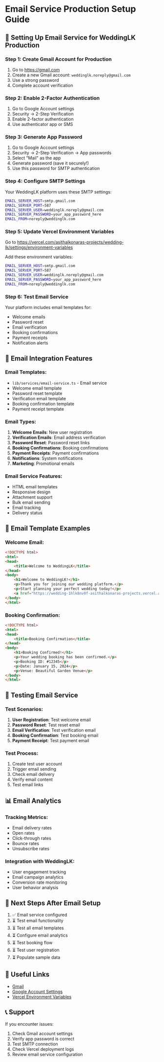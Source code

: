 # Email Service Production Setup Guide

## 📧 Setting Up Email Service for WeddingLK Production

### Step 1: Create Gmail Account for Production
1. Go to https://gmail.com
2. Create a new Gmail account: `weddinglk.noreply@gmail.com`
3. Use a strong password
4. Complete account verification

### Step 2: Enable 2-Factor Authentication
1. Go to Google Account settings
2. Security → 2-Step Verification
3. Enable 2-factor authentication
4. Use authenticator app or SMS

### Step 3: Generate App Password
1. Go to Google Account settings
2. Security → 2-Step Verification → App passwords
3. Select "Mail" as the app
4. Generate password (save it securely!)
5. Use this password for SMTP authentication

### Step 4: Configure SMTP Settings
Your WeddingLK platform uses these SMTP settings:

```bash
EMAIL_SERVER_HOST=smtp.gmail.com
EMAIL_SERVER_PORT=587
EMAIL_SERVER_USER=weddinglk.noreply@gmail.com
EMAIL_SERVER_PASSWORD=your_app_password_here
EMAIL_FROM=noreply@weddinglk.com
```

### Step 5: Update Vercel Environment Variables
Go to https://vercel.com/asithalkonaras-projects/wedding-lk/settings/environment-variables

Add these environment variables:

```bash
EMAIL_SERVER_HOST=smtp.gmail.com
EMAIL_SERVER_PORT=587
EMAIL_SERVER_USER=weddinglk.noreply@gmail.com
EMAIL_SERVER_PASSWORD=your_app_password_here
EMAIL_FROM=noreply@weddinglk.com
```

### Step 6: Test Email Service
Your platform includes email templates for:
- Welcome emails
- Password reset
- Email verification
- Booking confirmations
- Payment receipts
- Notification alerts

## 🔧 Email Integration Features

### Email Templates:
- `lib/services/email-service.ts` - Email service
- Welcome email template
- Password reset template
- Verification email template
- Booking confirmation template
- Payment receipt template

### Email Types:
1. **Welcome Emails**: New user registration
2. **Verification Emails**: Email address verification
3. **Password Reset**: Password reset links
4. **Booking Confirmations**: Booking confirmations
5. **Payment Receipts**: Payment confirmations
6. **Notifications**: System notifications
7. **Marketing**: Promotional emails

### Email Service Features:
- HTML email templates
- Responsive design
- Attachment support
- Bulk email sending
- Email tracking
- Delivery status

## 📧 Email Template Examples

### Welcome Email:
```html
<!DOCTYPE html>
<html>
<head>
    <title>Welcome to WeddingLK</title>
</head>
<body>
    <h1>Welcome to WeddingLK!</h1>
    <p>Thank you for joining our wedding platform.</p>
    <p>Start planning your perfect wedding today!</p>
    <a href="https://wedding-1hlk8nv0f-asithalkonaras-projects.vercel.app">Visit WeddingLK</a>
</body>
</html>
```

### Booking Confirmation:
```html
<!DOCTYPE html>
<html>
<head>
    <title>Booking Confirmation</title>
</head>
<body>
    <h1>Booking Confirmed!</h1>
    <p>Your wedding booking has been confirmed.</p>
    <p>Booking ID: #12345</p>
    <p>Date: January 15, 2024</p>
    <p>Venue: Beautiful Garden Venue</p>
</body>
</html>
```

## 🧪 Testing Email Service

### Test Scenarios:
1. **User Registration**: Test welcome email
2. **Password Reset**: Test reset email
3. **Email Verification**: Test verification email
4. **Booking Confirmation**: Test booking email
5. **Payment Receipt**: Test payment email

### Test Process:
1. Create test user account
2. Trigger email sending
3. Check email delivery
4. Verify email content
5. Test email links

## 📊 Email Analytics

### Tracking Metrics:
- Email delivery rates
- Open rates
- Click-through rates
- Bounce rates
- Unsubscribe rates

### Integration with WeddingLK:
- User engagement tracking
- Email campaign analytics
- Conversion rate monitoring
- User behavior analysis

## 🎯 Next Steps After Email Setup

1. ✅ Email service configured
2. ⏳ Test email functionality
3. ⏳ Test all email templates
4. ⏳ Configure email analytics
5. ⏳ Test booking flow
6. ⏳ Test user registration
7. ⏳ Populate sample data

## 🔗 Useful Links

- [Gmail](https://gmail.com)
- [Google Account Settings](https://myaccount.google.com/)
- [Vercel Environment Variables](https://vercel.com/asithalkonaras-projects/wedding-lk/settings/environment-variables)

## 📞 Support

If you encounter issues:
1. Check Gmail account settings
2. Verify app password is correct
3. Test SMTP connection
4. Check Vercel deployment logs
5. Review email service configuration
